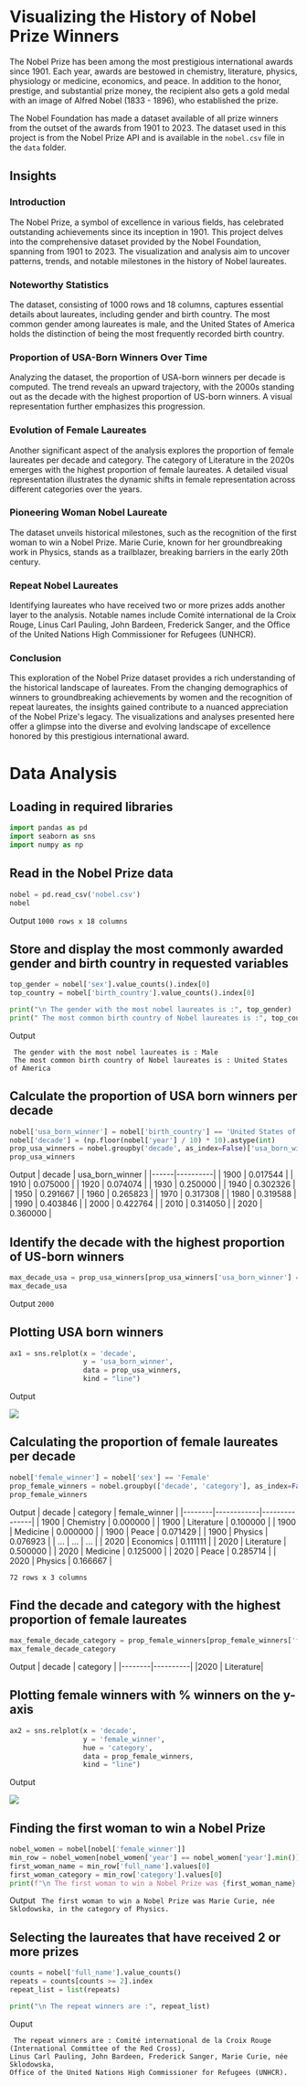 # Visualizing the History of Nobel Prize Winners

The Nobel Prize has been among the most prestigious international awards since 1901. Each year, awards are bestowed in chemistry, literature, physics, physiology or medicine, economics, and peace. In addition to the honor, prestige, and substantial prize money, the recipient also gets a gold medal with an image of Alfred Nobel (1833 - 1896), who established the prize.

The Nobel Foundation has made a dataset available of all prize winners from the outset of the awards from 1901 to 2023. The dataset used in this project is from the Nobel Prize API and is available in the `nobel.csv` file in the `data` folder.

## Insights
### Introduction
The Nobel Prize, a symbol of excellence in various fields, has celebrated outstanding achievements since its inception in 1901. This project delves into the comprehensive dataset provided by the Nobel Foundation, spanning from 1901 to 2023. The visualization and analysis aim to uncover patterns, trends, and notable milestones in the history of Nobel laureates.

### Noteworthy Statistics
The dataset, consisting of 1000 rows and 18 columns, captures essential details about laureates, including gender and birth country. The most common gender among laureates is male, and the United States of America holds the distinction of being the most frequently recorded birth country.

### Proportion of USA-Born Winners Over Time
Analyzing the dataset, the proportion of USA-born winners per decade is computed. The trend reveals an upward trajectory, with the 2000s standing out as the decade with the highest proportion of US-born winners. A visual representation further emphasizes this progression.

### Evolution of Female Laureates
Another significant aspect of the analysis explores the proportion of female laureates per decade and category. The category of Literature in the 2020s emerges with the highest proportion of female laureates. A detailed visual representation illustrates the dynamic shifts in female representation across different categories over the years.

### Pioneering Woman Nobel Laureate
The dataset unveils historical milestones, such as the recognition of the first woman to win a Nobel Prize. Marie Curie, known for her groundbreaking work in Physics, stands as a trailblazer, breaking barriers in the early 20th century.

### Repeat Nobel Laureates
Identifying laureates who have received two or more prizes adds another layer to the analysis. Notable names include Comité international de la Croix Rouge, Linus Carl Pauling, John Bardeen, Frederick Sanger, and the Office of the United Nations High Commissioner for Refugees (UNHCR).

### Conclusion
This exploration of the Nobel Prize dataset provides a rich understanding of the historical landscape of laureates. From the changing demographics of winners to groundbreaking achievements by women and the recognition of repeat laureates, the insights gained contribute to a nuanced appreciation of the Nobel Prize's legacy. The visualizations and analyses presented here offer a glimpse into the diverse and evolving landscape of excellence honored by this prestigious international award.

# Data Analysis
## Loading in required libraries
```python
import pandas as pd
import seaborn as sns 
import numpy as np
```

## Read in the Nobel Prize data
```python
nobel = pd.read_csv('nobel.csv')
nobel
```
Output
```1000 rows x 18 columns```

## Store and display the most commonly awarded gender and birth country in requested variables
```python
top_gender = nobel['sex'].value_counts().index[0]
top_country = nobel['birth_country'].value_counts().index[0]

print("\n The gender with the most nobel laureates is :", top_gender)
print(" The most common birth country of Nobel laureates is :", top_country)
```
Output
```
 The gender with the most nobel laureates is : Male
 The most common birth country of Nobel laureates is : United States of America
```

## Calculate the proportion of USA born winners per decade
```python
nobel['usa_born_winner'] = nobel['birth_country'] == 'United States of America'
nobel['decade'] = (np.floor(nobel['year'] / 10) * 10).astype(int)
prop_usa_winners = nobel.groupby('decade', as_index=False)['usa_born_winner'].mean()
prop_usa_winners
```
Output
| decade | usa_born_winner |
|------|----------|
| 1900 | 0.017544 |
| 1910 | 0.075000 |
| 1920 | 0.074074 |
| 1930 | 0.250000 |
| 1940 | 0.302326 |
| 1950 | 0.291667 |
| 1960 | 0.265823 |
| 1970 | 0.317308 |
| 1980 | 0.319588 |
| 1990 | 0.403846 |
| 2000 | 0.422764 |
| 2010 | 0.314050 |
| 2020 | 0.360000 |

## Identify the decade with the highest proportion of US-born winners
```python
max_decade_usa = prop_usa_winners[prop_usa_winners['usa_born_winner'] == prop_usa_winners['usa_born_winner'].max()]['decade'].values[0]
max_decade_usa
```
Output
```2000```

## Plotting USA born winners
```python
ax1 = sns.relplot(x = 'decade',
                  y = 'usa_born_winner',
                  data = prop_usa_winners, 
                  kind = "line")
```
Output

![](plot-1.png)

## Calculating the proportion of female laureates per decade
```python
nobel['female_winner'] = nobel['sex'] == 'Female'
prop_female_winners = nobel.groupby(['decade', 'category'], as_index=False)['female_winner'].mean()
prop_female_winners
```
Output
| decade | category   | female_winner |
|--------|------------|---------------|
| 1900   | Chemistry  | 0.000000      |
| 1900   | Literature | 0.100000      |
| 1900   | Medicine   | 0.000000      |
| 1900   | Peace      | 0.071429      |
| 1900   | Physics    | 0.076923      |
| ...    | ...        | ...           |
| 2020   | Economics  | 0.111111      |
| 2020   | Literature | 0.500000      |
| 2020   | Medicine   | 0.125000      |
| 2020   | Peace      | 0.285714      |
| 2020   | Physics    | 0.166667      |

```72 rows x 3 columns```

## Find the decade and category with the highest proportion of female laureates
```python
max_female_decade_category = prop_female_winners[prop_female_winners['female_winner'] == prop_female_winners['female_winner'].max()][['decade', 'category']]
max_female_decade_category
```
Output
| decade | category |
|--------|----------|
|2020    | Literature|

## Plotting female winners with % winners on the y-axis
```python
ax2 = sns.relplot(x = 'decade', 
                  y = 'female_winner', 
                  hue = 'category', 
                  data = prop_female_winners, 
                  kind = "line")
```
Output

![](plot-2.png)

## Finding the first woman to win a Nobel Prize
```python
nobel_women = nobel[nobel['female_winner']]
min_row = nobel_women[nobel_women['year'] == nobel_women['year'].min()]
first_woman_name = min_row['full_name'].values[0]
first_woman_category = min_row['category'].values[0]
print(f"\n The first woman to win a Nobel Prize was {first_woman_name}, in the category of {first_woman_category}.")
```
Output
``` The first woman to win a Nobel Prize was Marie Curie, née Sklodowska, in the category of Physics.```

## Selecting the laureates that have received 2 or more prizes
```python
counts = nobel['full_name'].value_counts()
repeats = counts[counts >= 2].index
repeat_list = list(repeats)

print("\n The repeat winners are :", repeat_list)
```
Ouput
```
 The repeat winners are : Comité international de la Croix Rouge (International Committee of the Red Cross),
Linus Carl Pauling, John Bardeen, Frederick Sanger, Marie Curie, née Sklodowska,
Office of the United Nations High Commissioner for Refugees (UNHCR).
```
